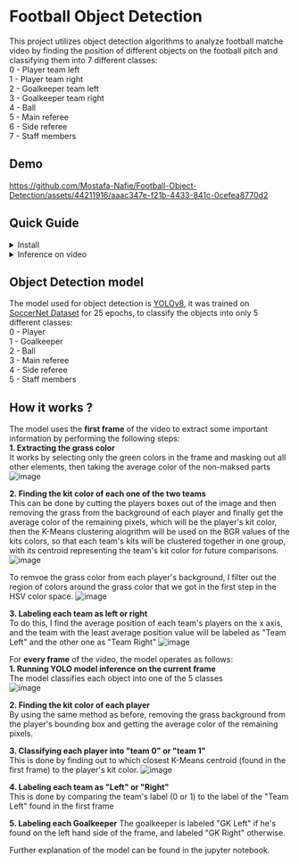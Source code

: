 # Football Object Detection
This project utilizes object detection algorithms to analyze football matche video by finding the position of different objects on the football pitch and classifying them into 7 different classes:  
0 - Player team left  
1 - Player team right  
2 - Goalkeeper team left  
3 - Goalkeeper team right  
4 - Ball  
5 - Main referee  
6 - Side referee  
7 - Staff members  
## Demo
https://github.com/Mostafa-Nafie/Football-Object-Detection/assets/44211916/aaac347e-f21b-4433-841c-0cefea8770d2



## Quick Guide

<details><summary>Install</summary>
  
```
git clone https://github.com/Mostafa-Nafie/Football-Object-Detection.git
cd "./Football-Object-Detection"
pip install requirements.txt
```

</details>

<details><summary>Inference on video</summary>

To run the model on a video, run the following command: 
```
python main.py /path/to/video
```
The annotated video will be saved to "Football Object Detection/output" folder

</details>

## Object Detection model
The model used for object detection is <a href=https://github.com/ultralytics/ultralytics>YOLOv8</a>, it was trained on <a href=https://drive.google.com/drive/folders/17w9yhEDZS7gLdZGjiwPQytLz3-iTUpKm>SoccerNet Dataset</a> for 25 epochs, to classify the objects into only 5 different classes:  
0 - Player  
1 - Goalkeeper  
2 - Ball  
3 - Main referee  
4 - Side referee  
5 - Staff members  

## How it works ?  
The model uses the **first frame** of the video to extract some important information by performing the following steps:  
**1. Extracting the grass color**  
It works by selecting only the green colors in the frame and masking out all other elements, then taking the average color of the non-maksed parts  
![image](https://github.com/Mostafa-Nafie/Football-Object-Detection/assets/44211916/9369efee-4e1f-4650-b7d5-ddd69aaabd3b)

**2. Finding the kit color of each one of the two teams**  
This can be done by cutting the players boxes out of the image and then removing the grass from the background of each player and finally get the average color of the remaining pixels, which will be the player's kit color, then the K-Means clustering alogrithm will be used on the BGR values of the kits colors, so that each team's kits will be clustered together in one group, with its centroid representing the team's kit color for future comparisons.
![image](https://github.com/Mostafa-Nafie/Football-Object-Detection/assets/44211916/a968a019-e9cf-4356-b8bb-493874c1c26d)

To remvoe the grass color from each player's background, I filter out the region of colors around the grass color that we got in the first step in the HSV color space.
![image](https://github.com/Mostafa-Nafie/Football-Object-Detection/assets/44211916/7afb7e27-97dd-42cb-9e12-421ef231a5b4)  

**3. Labeling each team as left or right**  
To do this, I find the average position of each team's players on the x axis, and the team with the least average position value will be labeled as "Team Left" and the other one as "Team Right"
![image](https://github.com/Mostafa-Nafie/Football-Object-Detection/assets/44211916/659fe1ec-2ae9-4a15-b109-302b3d2b0e71)  

For **every frame** of the video, the model operates as follows:  
**1. Running YOLO model inference on the current frame**  
The model classifies each object into one of the 5 classes  
![image](https://github.com/Mostafa-Nafie/Football-Object-Detection/assets/44211916/3c5d2d05-4f85-4b0e-9389-c29d14aeb17d)

**2. Finding the kit color of each player**  
By using the same method as before, removing the grass background from the player's bounding box and getting the average color of the remaining pixels.  

**3. Classifying each player into "team 0" or "team 1"**  
This is done by finding out to which closest K-Means centroid (found in the first frame) to the player's kit color.
![image](https://github.com/Mostafa-Nafie/Football-Object-Detection/assets/44211916/68a7d2c0-4d06-465a-a5dc-a7f1c8878b6e)

**4. Labeling each team as "Left" or "Right"**  
This is done by comparing the team's label (0 or 1) to the label of the "Team Left" found in the first frame

**5. Labeling each Goalkeeper**
The goalkeeper is labeled "GK Left" if he's found on the left hand side of the frame, and labeled "GK Right" otherwise.

Further explanation of the model can be found in the jupyter notebook.
